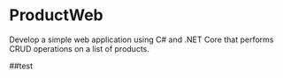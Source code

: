 # ProductWeb
Develop a simple web application using C# and .NET Core that performs CRUD operations on a list of products. 

##test
